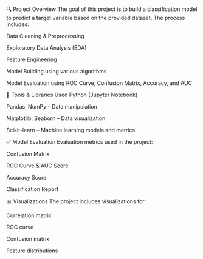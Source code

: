 🔍 Project Overview
The goal of this project is to build a classification model to predict a target variable based on the provided dataset. The process includes:

Data Cleaning & Preprocessing

Exploratory Data Analysis (EDA)

Feature Engineering

Model Building using various algorithms

Model Evaluation using ROC Curve, Confusion Matrix, Accuracy, and AUC

🧰 Tools & Libraries Used
Python (Jupyter Notebook)

Pandas, NumPy – Data manipulation

Matplotlib, Seaborn – Data visualization

Scikit-learn – Machine learning models and metrics

✅ Model Evaluation
Evaluation metrics used in the project:

Confusion Matrix

ROC Curve & AUC Score

Accuracy Score

Classification Report

📊 Visualizations
The project includes visualizations for:

Correlation matrix

ROC curve

Confusion matrix

Feature distributions
